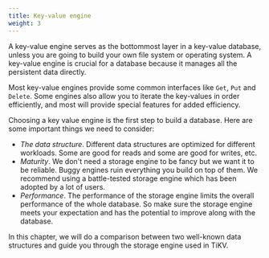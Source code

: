 ```yaml
---
title: Key-value engine
weight: 3
---
```


A key-value engine serves as the bottommost layer in a key-value
database, unless you are going to build your own file system or
operating system. A key-value engine is crucial for a database because
it manages all the persistent data directly.

Most key-value engines provide some common interfaces like `Get`,
`Put` and `Delete`. Some engines also allow you to iterate the
key-values in order efficiently, and most will provide special
features for added efficiency.

Choosing a key value engine is the first step to build a
database. Here are some important things we need to consider:

- _The data structure_. Different data structures are optimized for
  different workloads. Some are good for reads and some are good for
  writes, etc.
- _Maturity_. We don't need a storage engine to be fancy but we want it
  to be reliable. Buggy engines ruin everything you build on top of
  them. We recommend using a battle-tested storage engine which has
  been adopted by a lot of users.
- _Performance_. The performance of the storage engine limits the
  overall performance of the whole database. So make sure the storage
  engine meets your expectation and has the potential to improve along
  with the database.

In this chapter, we will do a comparison between two well-known data
structures and guide you through the storage engine used in TiKV.
